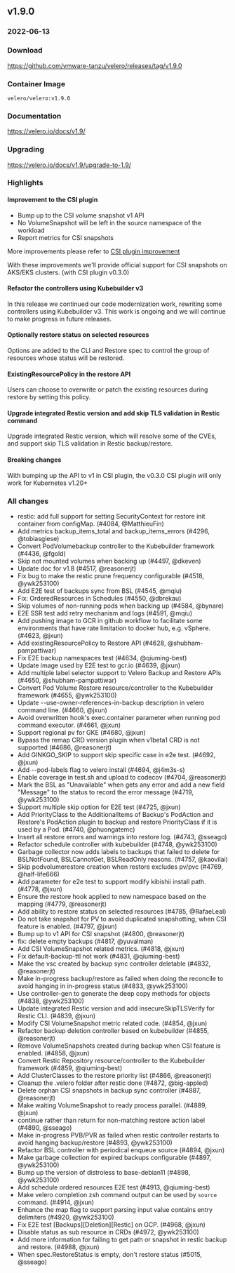 ## v1.9.0
### 2022-06-13

### Download
https://github.com/vmware-tanzu/velero/releases/tag/v1.9.0

### Container Image
`velero/velero:v1.9.0`

### Documentation
https://velero.io/docs/v1.9/

### Upgrading
https://velero.io/docs/v1.9/upgrade-to-1.9/

### Highlights

#### Improvement to the CSI plugin
- Bump up to the CSI volume snapshot v1 API
- No VolumeSnapshot will be left in the source namespace of the workload
- Report metrics for CSI snapshots

More improvements please refer to [CSI plugin improvement](https://github.com/vmware-tanzu/velero/issues?q=is%3Aissue+label%3A%22CSI+plugin+-+GA+-+phase1%22+is%3Aclosed)

With these improvements we'll provide official support for CSI snapshots on AKS/EKS clusters. (with CSI plugin v0.3.0)

#### Refactor the controllers using Kubebuilder v3
In this release we continued our code modernization work, rewriting some controllers using Kubebuilder v3. This work is ongoing and we will continue to make progress in future releases.

#### Optionally restore status on selected resources
Options are added to the CLI and Restore spec to control the group of resources whose status will be restored.

#### ExistingResourcePolicy in the restore API
Users can choose to overwrite or patch the existing resources during restore by setting this policy.

#### Upgrade integrated Restic version and add skip TLS validation in Restic command
Upgrade integrated Restic version, which will resolve some of the CVEs, and support skip TLS validation in Restic backup/restore.

#### Breaking changes
With bumping up the API to v1 in CSI plugin, the v0.3.0 CSI plugin will only work for Kubernetes v1.20+

### All changes

  * restic: add full support for setting SecurityContext for restore init container from configMap. (#4084, @MatthieuFin)
  * Add metrics backup_items_total and backup_items_errors (#4296, @tobiasgiese)
  * Convert PodVolumebackup controller to the Kubebuilder framework (#4436, @fgold)
  * Skip not mounted volumes when backing up (#4497, @dkeven)
  * Update doc for v1.8 (#4517, @reasonerjt)
  * Fix bug to make the restic prune frequency configurable (#4518, @ywk253100)
  * Add E2E test of backups sync from BSL (#4545, @mqiu)
  * Fix: OrderedResources in Schedules (#4550, @dbrekau)
  * Skip volumes of non-running pods when backing up (#4584, @bynare)
  * E2E SSR test add retry mechanism and logs  (#4591, @mqiu)
  * Add pushing image to GCR in github workflow to facilitate some environments that have rate limitation to docker hub, e.g. vSphere. (#4623, @jxun)
  * Add existingResourcePolicy to Restore API (#4628, @shubham-pampattiwar)
  * Fix E2E backup namespaces test (#4634, @qiuming-best)
  * Update image used by E2E test to gcr.io (#4639, @jxun)
  * Add multiple label selector support to Velero Backup and Restore APIs (#4650, @shubham-pampattiwar)
  * Convert Pod Volume Restore resource/controller to the Kubebuilder framework (#4655, @ywk253100)
  * Update --use-owner-references-in-backup description in velero command line. (#4660, @jxun)
  * Avoid overwritten hook's exec.container parameter when running pod command executor. (#4661, @jxun)
  * Support regional pv for GKE (#4680, @jxun)
  * Bypass the remap CRD version plugin when v1beta1 CRD is not supported (#4686, @reasonerjt)
  * Add GINKGO_SKIP to support skip specific case in e2e test. (#4692, @jxun)
  * Add --pod-labels flag to velero install (#4694, @j4m3s-s)
  * Enable coverage in test.sh and upload to codecov (#4704, @reasonerjt)
  * Mark the BSL as "Unavailable" when gets any error and add a new field "Message" to the status to record the error message (#4719, @ywk253100)
  * Support multiple skip option for E2E test (#4725, @jxun)
  * Add PriorityClass to the AdditionalItems of Backup's PodAction and Restore's PodAction plugin to backup and restore PriorityClass if it is used by a Pod. (#4740, @phuongatemc)
  * Insert all restore errors and warnings into restore log. (#4743, @sseago)
  * Refactor schedule controller with kubebuilder (#4748, @ywk253100)
  * Garbage collector now adds labels to backups that failed to delete for BSLNotFound, BSLCannotGet, BSLReadOnly reasons. (#4757, @kaovilai)
  * Skip podvolumerestore creation when restore excludes pv/pvc (#4769, @half-life666)
  * Add parameter for e2e test to support modify kibishii install path. (#4778, @jxun)
  * Ensure the restore hook applied to new namespace based on the mapping (#4779, @reasonerjt)
  * Add ability to restore status on selected resources (#4785, @RafaeLeal)
  * Do not take snapshot for PV to avoid duplicated snapshotting, when CSI feature is enabled. (#4797, @jxun)
  * Bump up to v1 API for CSI snapshot (#4800, @reasonerjt)
  * fix: delete empty backups (#4817, @yuvalman)
  * Add CSI VolumeSnapshot related metrics. (#4818, @jxun)
  * Fix default-backup-ttl not work (#4831, @qiuming-best)
  * Make the vsc created by backup sync controller deletable (#4832, @reasonerjt)
  * Make in-progress backup/restore as failed when doing the reconcile to avoid hanging in in-progress status (#4833, @ywk253100)
  * Use controller-gen to generate the deep copy methods for objects (#4838, @ywk253100)
  * Update integrated Restic version and add insecureSkipTLSVerify for Restic CLI. (#4839, @jxun)
  * Modify CSI VolumeSnapshot metric related code. (#4854, @jxun)
  * Refactor backup deletion controller based on kubebuilder (#4855, @reasonerjt)
  * Remove VolumeSnapshots created during backup when CSI feature is enabled. (#4858, @jxun)
  * Convert Restic Repository resource/controller to the Kubebuilder framework (#4859, @qiuming-best)
  * Add ClusterClasses to the restore priority list (#4866, @reasonerjt)
  * Cleanup the .velero folder after restic done (#4872, @big-appled)
  * Delete orphan CSI snapshots in backup sync controller (#4887, @reasonerjt)
  * Make waiting VolumeSnapshot to ready process parallel. (#4889, @jxun)
  * continue rather than return for non-matching restore action label (#4890, @sseago)
  * Make in-progress PVB/PVR as failed when restic controller restarts to avoid hanging backup/restore (#4893, @ywk253100)
  * Refactor BSL controller with periodical enqueue source (#4894, @jxun)
  * Make garbage collection for expired backups configurable (#4897, @ywk253100)
  * Bump up the version of distroless to base-debian11 (#4898, @ywk253100)
  * Add schedule ordered resources E2E test (#4913, @qiuming-best)
  * Make velero completion zsh command output can be used by `source` command. (#4914, @jxun)
  * Enhance the map flag to support parsing input value contains entry delimiters (#4920, @ywk253100)
  * Fix E2E test [Backups][Deletion][Restic] on GCP. (#4968, @jxun)
  * Disable status as sub resource in CRDs (#4972, @ywk253100)
  * Add more information for failing to get path or snapshot in restic backup and restore. (#4988, @jxun)
  * When spec.RestoreStatus is empty, don't restore status (#5015, @sseago)
